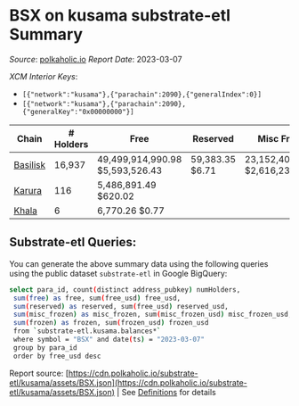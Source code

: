 # BSX on kusama substrate-etl Summary

_Source_: [polkaholic.io](https://polkaholic.io) *Report Date*: 2023-03-07


*XCM Interior Keys*:
* `[{"network":"kusama"},{"parachain":2090},{"generalIndex":0}]`
* `[{"network":"kusama"},{"parachain":2090},{"generalKey":"0x00000000"}]`


| Chain | # Holders | Free | Reserved | Misc Frozen | Frozen | Price | AssetID |
| ----- | --------- | ---- | -------- | ----------- | ------ | ----- | ------- |
| [Basilisk](/kusama/2090-basilisk) | 16,937 | 49,499,914,990.98 $5,593,526.43 | 59,383.35 $6.71 | 23,152,401,780.5  $2,616,238.25 | 23,058,532,506.83 $2,605,630.96 | - | `{"Token":"BSX"}` |
| [Karura](/kusama/2000-karura) | 116 | 5,486,891.49 $620.02 |   |    |   | - | `{"ForeignAsset":"11"}` |
| [Khala](/kusama/2004-khala) | 6 | 6,770.26 $0.77 |   |    |   | - | `{"Token":"9"}` |

## Substrate-etl Queries:
You can generate the above summary data using the following queries using the public dataset `substrate-etl` in Google BigQuery:
```bash
select para_id, count(distinct address_pubkey) numHolders, 
 sum(free) as free, sum(free_usd) free_usd,
 sum(reserved) as reserved, sum(free_usd) reserved_usd,
 sum(misc_frozen) as misc_frozen, sum(misc_frozen_usd) misc_frozen_usd,
 sum(frozen) as frozen, sum(frozen_usd) frozen_usd
 from `substrate-etl.kusama.balances*` 
 where symbol = "BSX" and date(ts) = "2023-03-07"
 group by para_id
 order by free_usd desc
```


Report source: [https://cdn.polkaholic.io/substrate-etl/kusama/assets/BSX.json](https://cdn.polkaholic.io/substrate-etl/kusama/assets/BSX.json) | See [Definitions](/DEFINITIONS.md) for details
